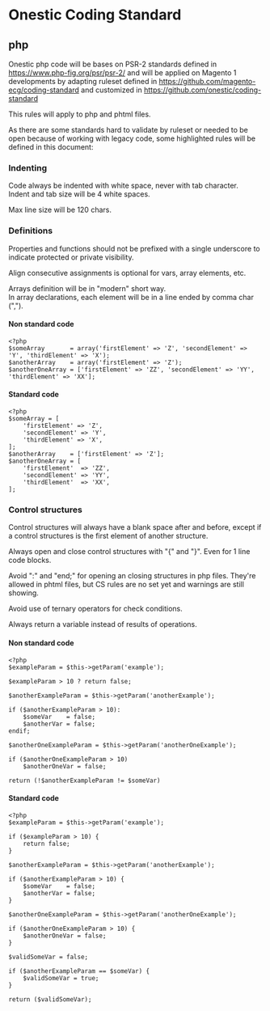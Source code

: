 # Onestic Coding Standard #
## php ##

Onestic php code will be bases on PSR-2 standards defined in https://www.php-fig.org/psr/psr-2/ and will be applied on Magento 1 developments by adapting ruleset defined in https://github.com/magento-ecg/coding-standard and customized in https://github.com/onestic/coding-standard

This rules will apply to php and phtml files.

As there are some standards hard to validate by ruleset or needed to be open because of working with legacy code, some highlighted rules will be defined in this document:

### Indenting ###

Code always be indented with white space, never with tab character.  
Indent and tab size will be 4 white spaces.

Max line size will be 120 chars.

### Definitions ###

Properties and functions should not be prefixed with a single underscore to indicate protected or private visibility.

Align consecutive assignments is optional for vars, array elements, etc.

Arrays definition will be in "modern" short way.  
In array declarations, each element will be in a line ended by comma char (",").

#### Non standard code ####

    <?php
    $someArray       = array('firstElement' => 'Z', 'secondElement' => 'Y', 'thirdElement' => 'X');
    $anotherArray    = array('firstElement' => 'Z');
    $anotherOneArray = ['firstElement' => 'ZZ', 'secondElement' => 'YY', 'thirdElement' => 'XX'];
    
#### Standard code ####

    <?php    
    $someArray = [
        'firstElement' => 'Z',
        'secondElement' => 'Y',
        'thirdElement' => 'X',
    ];    
    $anotherArray    = ['firstElement' => 'Z'];
    $anotherOneArray = [
        'firstElement'  => 'ZZ',
        'secondElement' => 'YY',
        'thirdElement'  => 'XX',
    ];


### Control structures ###

Control structures will always have a blank space after and before, except if a control structures is the first element of another structure.
 
Always open and close control structures with "{" and "}". Even for 1 line code blocks.

Avoid ":" and "end;" for opening an closing structures in php files. They're allowed in phtml files, but CS rules are no set yet and warnings are still showing.

Avoid use of ternary operators for check conditions.

Always return a variable instead of results of operations.


#### Non standard code ####

    <?php
    $exampleParam = $this->getParam('example');
    
    $exampleParam > 10 ? return false;
    
    $anotherExampleParam = $this->getParam('anotherExample');
    
    if ($anotherExampleParam > 10):
        $someVar    = false;
        $anotherVar = false;
    endif;
    
    $anotherOneExampleParam = $this->getParam('anotherOneExample');
    
    if ($anotherOneExampleParam > 10)
        $anotherOneVar = false;
        
    return (!$anotherExampleParam != $someVar)     
        

#### Standard code ####

    <?php
    $exampleParam = $this->getParam('example');
    
    if ($exampleParam > 10) {
        return false;
    }
    
    $anotherExampleParam = $this->getParam('anotherExample');
    
    if ($anotherExampleParam > 10) {
        $someVar    = false;
        $anotherVar = false;
    }
    
    $anotherOneExampleParam = $this->getParam('anotherOneExample');
    
    if ($anotherOneExampleParam > 10) {
        $anotherOneVar = false;
    }
    
    $validSomeVar = false;
    
    if ($anotherExampleParam == $someVar) {
        $validSomeVar = true;
    }
    
    return ($validSomeVar);
    
